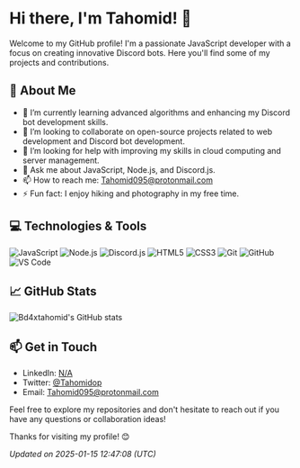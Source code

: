 # Hi there, I'm Tahomid! 👋

Welcome to my GitHub profile! I'm a passionate JavaScript developer with a focus on creating innovative Discord bots. Here you'll find some of my projects and contributions.

## 🚀 About Me

- 🌱 I’m currently learning advanced algorithms and enhancing my Discord bot development skills.
- 👯 I’m looking to collaborate on open-source projects related to web development and Discord bot development.
- 🤔 I’m looking for help with improving my skills in cloud computing and server management.
- 💬 Ask me about JavaScript, Node.js, and Discord.js.
- 📫 How to reach me: Tahomid095@protonmail.com
- ⚡ Fun fact: I enjoy hiking and photography in my free time.

## 💻 Technologies & Tools

![JavaScript](https://img.shields.io/badge/-JavaScript-333333?style=flat&logo=javascript)
![Node.js](https://img.shields.io/badge/-Node.js-333333?style=flat&logo=node.js)
![Discord.js](https://img.shields.io/badge/-Discord.js-333333?style=flat&logo=discord)
![HTML5](https://img.shields.io/badge/-HTML5-333333?style=flat&logo=html5)
![CSS3](https://img.shields.io/badge/-CSS3-333333?style=flat&logo=css3)
![Git](https://img.shields.io/badge/-Git-333333?style=flat&logo=git)
![GitHub](https://img.shields.io/badge/-GitHub-333333?style=flat&logo=github)
![VS Code](https://img.shields.io/badge/-VS%20Code-333333?style=flat&logo=visual-studio-code)

## 📈 GitHub Stats

![Bd4xtahomid's GitHub stats](https://github-readme-stats.vercel.app/api?username=Bd4xtahomid&show_icons=true&theme=dark)


## 📫 Get in Touch

- LinkedIn: [N/A](https://linkedin.com/in/yourprofile)
- Twitter: [@Tahomidop](https://twitter.com/Tahomidop)
- Email: Tahomid095@protonmail.com

Feel free to explore my repositories and don't hesitate to reach out if you have any questions or collaboration ideas!

Thanks for visiting my profile! 😊

_Updated on 2025-01-15 12:47:08 (UTC)_

